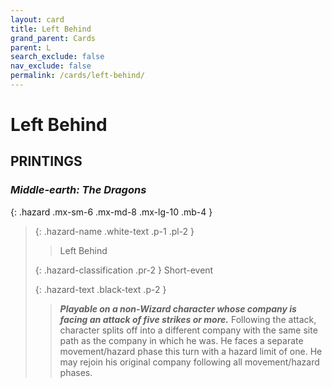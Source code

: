 ```yaml
---
layout: card
title: Left Behind
grand_parent: Cards
parent: L
search_exclude: false
nav_exclude: false
permalink: /cards/left-behind/
---
```


# Left Behind


## PRINTINGS


### _Middle-earth: The Dragons_

{: .hazard .mx-sm-6 .mx-md-8 .mx-lg-10 .mb-4 }
> {: .hazard-name .white-text .p-1 .pl-2 }
> > <div class="hazard-mp"></div>
> > <div class="card-name">Left Behind</div>
>
> {: .hazard-classification .pr-2 }
> Short-event
>
> {: .hazard-text .black-text .p-2 }
> > ***Playable on a non-Wizard character whose company is facing an attack of five strikes or more.*** Following the attack, character splits off into a different company with the same site path as the company in which he was. He faces a separate movement/hazard phase this turn with a hazard limit of one. He may rejoin his original company following all movement/hazard phases. 
>
